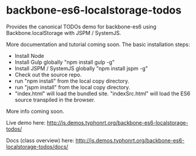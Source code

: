 # backbone-es6-localstorage-todos
Provides the canonical TODOs demo for backbone-es6 using Backbone.localStorage with JSPM / SystemJS.

More documentation and tutorial coming soon. The basic installation steps:

- Install Node
- Install Gulp globally "npm install gulp -g"
- Install JSPM / SystemJS globally "npm install jspm -g"
- Check out the source repo.
- run "npm install" from the local copy directory.
- run "jspm install" from the local copy directory.
- "index.html" will load the bundled site. "indexSrc.html" will load the ES6 source transpiled in the browser.

More info coming soon.

Live demo here: http://js.demos.typhonrt.org/backbone-es6-localstorage-todos/

Docs (class overview) here: http://js.demos.typhonrt.org/backbone-es6-localstorage-todos/docs/
